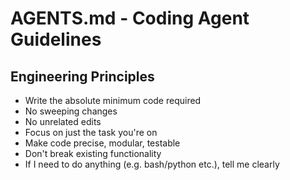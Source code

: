 # AGENTS.md - Coding Agent Guidelines

## Engineering Principles
- Write the absolute minimum code required
- No sweeping changes
- No unrelated edits
- Focus on just the task you're on
- Make code precise, modular, testable
- Don't break existing functionality
- If I need to do anything (e.g. bash/python etc.), tell me clearly
